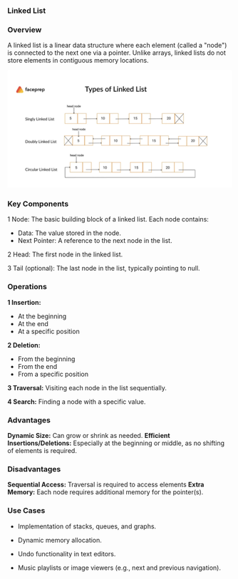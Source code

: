 ### Linked List

### Overview

A linked list is a linear data structure where each element (called a "node") is connected to the next one via a pointer. Unlike arrays, linked lists do not store elements in contiguous memory locations.

![alt text](image.png)

### Key Components
1 Node: The basic building block of a linked list. Each node contains:
 + Data: The value stored in the node.
 + Next Pointer: A reference to the next node in the list.

2 Head: The first node in the linked list.

3 Tail (optional): The last node in the list, typically pointing to null.

### Operations
**1 Insertion:**
+ At the beginning
+ At the end
+ At a specific position

**2 Deletion:**
 + From the beginning
 + From the end
 + From a specific position

**3 Traversal:** Visiting each node in the list sequentially.

**4 Search:** Finding a node with a specific value.


### Advantages
**Dynamic Size:** Can grow or shrink as needed.
**Efficient Insertions/Deletions:** Especially at the beginning or middle, as no shifting of elements is required.

### Disadvantages
**Sequential Access:** Traversal is required to access elements
**Extra Memory:** Each node requires additional memory for the pointer(s).


### Use Cases

- Implementation of stacks, queues, and graphs.

- Dynamic memory allocation.

- Undo functionality in text editors.

- Music playlists or image viewers (e.g., next and previous navigation).
